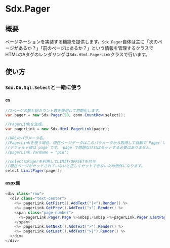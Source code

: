 # Sdx.Pager

## 概要

ページネーションを実装する機能を提供します。`Sdx.Pager`自体は主に「次のページがあるか？」「前のページはあるか？」という情報を管理するクラスでHTMLのAタグのレンダリングは`Sdx.Html.PagerLink`クラスで行います。

## 使い方

### `Sdx.Db.Sql.Select`と一緒に使う

#### cs

```c#
//1ページの数と総カウント数を使用して初期化します。
var pager = new Sdx.Pager(50, conn.CountRow(select));

//PagerLinkを生成。
var pagerLink = new Sdx.Html.PagerLink(pager);

//URLのパラメータ名。
//PagerLinkを使う場合、現在ページデータはこのパラメータから取得して自動で`Pager`にセットします。
//デフォルト値は`page`です。`page`で問題なければセットする必要はありません。
//pagerLink.VarName = "pid";

//selectにPagerを利用してLIMIT/OFFSETを付与
//現在ページがセットされていないと正しくセットできないため例外になります。
select.LimitPager(pager);
```

#### aspx側

```c#
<div class="row">
  <div class="text-center">
    <%= pagerLink.GetFisrt().AddText("|<").Render() %>
    <%= pagerLink.GetPrev().AddText("<").Render() %>
    <span class="page-number">
      <%=pagerLink.Pager.Page %>&nbsp;/&nbsp;<%=pagerLink.Pager.LastPage %>
    </span>
    <%= pagerLink.GetNext().AddText(">").Render() %>
    <%= pagerLink.GetLast().AddText(">|").Render() %>
  </div>
</div>
```

